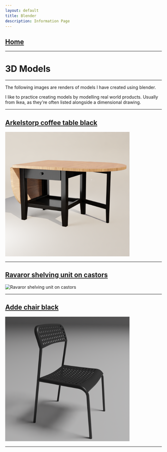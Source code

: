 ```yaml
---
layout: default
title: Blender
description: Information Page
---
```

## [Home](./)

---
# 3D Models
---

The following images are renders of models I have created using blender. 

I like to practice creating models by modelling real world products. Usually from Ikea, as they're often listed alongside a dimensional drawing.

---

## [Arkelstorp coffee table black](https://www.ikea.com/gb/en/p/adde-chair-black-90214285/)

<img src="./Images/arkelstorp-coffee-table-black.png" width="400" alt="Arkelstorp coffee table black">

---

## [Ravaror shelving unit on castors](https://www.ikea.com/gb/en/p/ravaror-shelving-unit-on-castors-oak-veneer-20454504/)

<img src="./Images/ravaror-shelving-unit-on-castors.png" width="400" alt="Ravaror shelving unit on castors">

---

## [Adde chair black](https://www.ikea.com/gb/en/p/ravaror-shelving-unit-on-castors-oak-veneer-20454504/)

<img src="./Images/adde-chair-black.png" width="400" alt="Adde chair blacks">

---
